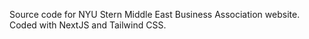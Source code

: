 Source code for NYU Stern Middle East Business Association website. Coded with NextJS and Tailwind CSS.